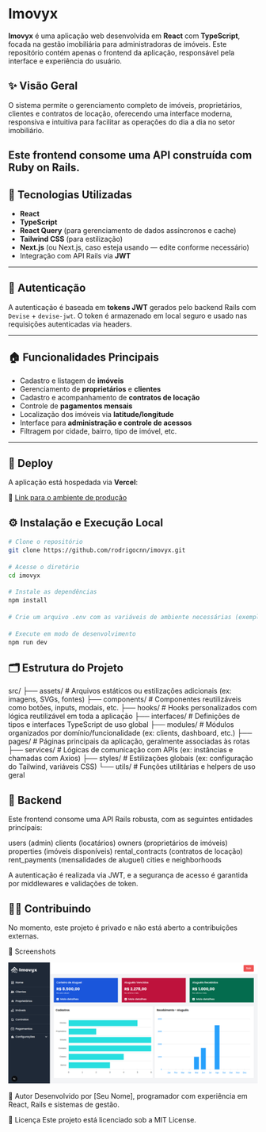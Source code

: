 # Imovyx

**Imovyx** é uma aplicação web desenvolvida em **React** com **TypeScript**, focada na gestão imobiliária para administradoras de imóveis. Este repositório contém apenas o frontend da aplicação, responsável pela interface e experiência do usuário.

## ✨ Visão Geral

O sistema permite o gerenciamento completo de imóveis, proprietários, clientes e contratos de locação, oferecendo uma interface moderna, responsiva e intuitiva para facilitar as operações do dia a dia no setor imobiliário.

## Este frontend consome uma API construída com **Ruby on Rails**.

## 🧱 Tecnologias Utilizadas

- **React**
- **TypeScript**
- **React Query** (para gerenciamento de dados assíncronos e cache)
- **Tailwind CSS** (para estilização)
- **Next.js** (ou Next.js, caso esteja usando — edite conforme necessário)
- Integração com API Rails via **JWT**

---

## 🔐 Autenticação

A autenticação é baseada em **tokens JWT** gerados pelo backend Rails com `Devise` + `devise-jwt`. O token é armazenado em local seguro e usado nas requisições autenticadas via headers.

---

## 🏠 Funcionalidades Principais

- Cadastro e listagem de **imóveis**
- Gerenciamento de **proprietários** e **clientes**
- Cadastro e acompanhamento de **contratos de locação**
- Controle de **pagamentos mensais**
- Localização dos imóveis via **latitude/longitude**
- Interface para **administração e controle de acessos**
- Filtragem por cidade, bairro, tipo de imóvel, etc.

---

## 🚀 Deploy

A aplicação está hospedada via **Vercel**:

🔗 [Link para o ambiente de produção](https://imovyx.vercel.app)

## ⚙️ Instalação e Execução Local

```bash
# Clone o repositório
git clone https://github.com/rodrigocnn/imovyx.git

# Acesse o diretório
cd imovyx

# Instale as dependências
npm install

# Crie um arquivo .env com as variáveis de ambiente necessárias (exemplo abaixo)

# Execute em modo de desenvolvimento
npm run dev
```

## 🗂 Estrutura do Projeto

src/
├── assets/ # Arquivos estáticos ou estilizações adicionais (ex: imagens, SVGs, fontes)
├── components/ # Componentes reutilizáveis como botões, inputs, modais, etc.
├── hooks/ # Hooks personalizados com lógica reutilizável em toda a aplicação
├── interfaces/ # Definições de tipos e interfaces TypeScript de uso global
├── modules/ # Módulos organizados por domínio/funcionalidade (ex: clients, dashboard, etc.)
├── pages/ # Páginas principais da aplicação, geralmente associadas às rotas
├── services/ # Lógicas de comunicação com APIs (ex: instâncias e chamadas com Axios)
├── styles/ # Estilizações globais (ex: configuração do Tailwind, variáveis CSS)
└── utils/ # Funções utilitárias e helpers de uso geral

## 🧾 Backend

Este frontend consome uma API Rails robusta, com as seguintes entidades principais:

users (admin)
clients (locatários)
owners (proprietários de imóveis)
properties (imóveis disponíveis)
rental_contracts (contratos de locação)
rent_payments (mensalidades de aluguel)
cities e neighborhoods

A autenticação é realizada via JWT, e a segurança de acesso é garantida por middlewares e validações de token.

## 🧑‍💻 Contribuindo

No momento, este projeto é privado e não está aberto a contribuições externas.

📸 Screenshots

 <p align="center">
    <img src="public/imovyx.png"  width="600" alt="Dashboard" /> 
 </p>

🧠 Autor
Desenvolvido por [Seu Nome], programador com experiência em React, Rails e sistemas de gestão.

📄 Licença
Este projeto está licenciado sob a MIT License.
